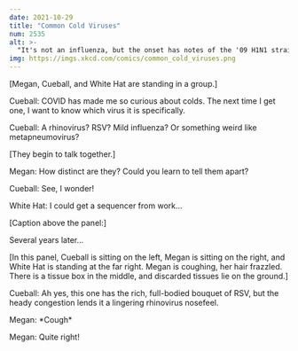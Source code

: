 ```yaml
---
date: 2021-10-29
title: "Common Cold Viruses"
num: 2535
alt: >-
  "It's not an influenza, but the onset has notes of the '09 H1N1 strain." "Ah yes, that was a good year for H1N1."
img: https://imgs.xkcd.com/comics/common_cold_viruses.png
---
```

[Megan, Cueball, and White Hat are standing in a group.]

Cueball: COVID has made me so curious about colds. The next time I get one, I want to know which virus it is specifically.

Cueball: A rhinovirus? RSV? Mild influenza? Or something weird like metapneumovirus?

[They begin to talk together.]

Megan: How distinct are they? Could you learn to tell them apart?

Cueball: See, I wonder!

White Hat: I could get a sequencer from work...

[Caption above the panel:]

Several years later...

[In this panel, Cueball is sitting on the left, Megan is sitting on the right, and White Hat is standing at the far right. Megan is coughing, her hair frazzled. There is a tissue box in the middle, and discarded tissues lie on the ground.]

Cueball: Ah yes, this one has the rich, full-bodied bouquet of RSV, but the heady congestion lends it a lingering rhinovirus nosefeel.

Megan: \*Cough\*

Megan: Quite right!